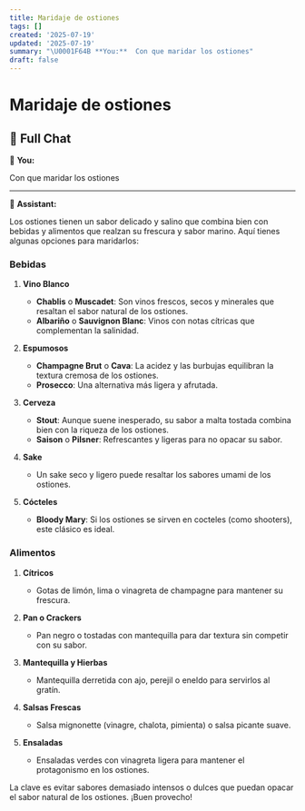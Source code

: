 ```yaml
---
title: Maridaje de ostiones
tags: []
created: '2025-07-19'
updated: '2025-07-19'
summary: "\U0001F64B **You:**  Con que maridar los ostiones"
draft: false
---
```


# Maridaje de ostiones

## 🧠 Full Chat

🙋 **You:**

Con que maridar los ostiones

---

🤖 **Assistant:**

Los ostiones tienen un sabor delicado y salino que combina bien con bebidas y alimentos que realzan su frescura y sabor marino. Aquí tienes algunas opciones para maridarlos:

### **Bebidas**  
1. **Vino Blanco**  
   - **Chablis** o **Muscadet**: Son vinos frescos, secos y minerales que resaltan el sabor natural de los ostiones.  
   - **Albariño** o **Sauvignon Blanc**: Vinos con notas cítricas que complementan la salinidad.  

2. **Espumosos**  
   - **Champagne Brut** o **Cava**: La acidez y las burbujas equilibran la textura cremosa de los ostiones.  
   - **Prosecco**: Una alternativa más ligera y afrutada.  

3. **Cerveza**  
   - **Stout**: Aunque suene inesperado, su sabor a malta tostada combina bien con la riqueza de los ostiones.  
   - **Saison** o **Pilsner**: Refrescantes y ligeras para no opacar su sabor.  

4. **Sake**  
   - Un sake seco y ligero puede resaltar los sabores umami de los ostiones.  

5. **Cócteles**  
   - **Bloody Mary**: Si los ostiones se sirven en cocteles (como shooters), este clásico es ideal.  

### **Alimentos**  
1. **Cítricos**  
   - Gotas de limón, lima o vinagreta de champagne para mantener su frescura.  

2. **Pan o Crackers**  
   - Pan negro o tostadas con mantequilla para dar textura sin competir con su sabor.  

3. **Mantequilla y Hierbas**  
   - Mantequilla derretida con ajo, perejil o eneldo para servirlos al gratín.  

4. **Salsas Frescas**  
   - Salsa mignonette (vinagre, chalota, pimienta) o salsa picante suave.  

5. **Ensaladas**  
   - Ensaladas verdes con vinagreta ligera para mantener el protagonismo en los ostiones.  

La clave es evitar sabores demasiado intensos o dulces que puedan opacar el sabor natural de los ostiones. ¡Buen provecho!